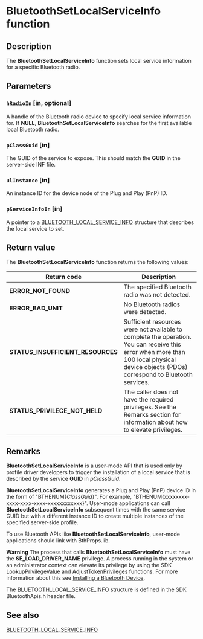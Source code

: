 # BluetoothSetLocalServiceInfo function

## Description

The
**BluetoothSetLocalServiceInfo** function sets local service information for a specific Bluetooth
radio.

## Parameters

### `hRadioIn` [in, optional]

A handle of the Bluetooth radio device to specify local service information for. If **NULL**,
**BluetoothSetLocalServiceInfo** searches for the first available local Bluetooth radio.

### `pClassGuid` [in]

The GUID of the service to expose. This should match the **GUID** in the server-side INF file.

### `ulInstance` [in]

An instance ID for the device node of the Plug and Play (PnP) ID.

### `pServiceInfoIn` [in]

A pointer to a [BLUETOOTH_LOCAL_SERVICE_INFO](https://learn.microsoft.com/windows/win32/api/bluetoothapis/ns-bluetoothapis-bluetooth_local_service_info_struct) structure that describes the local service to
set.

## Return value

The
**BluetoothSetLocalServiceInfo** function returns the following values:

| Return code | Description |
| --- | --- |
| **ERROR_NOT_FOUND** | The specified Bluetooth radio was not detected. |
| **ERROR_BAD_UNIT** | No Bluetooth radios were detected. |
| **STATUS_INSUFFICIENT_RESOURCES** | Sufficient resources were not available to complete the operation. You can receive this error when more than 100 local physical device objects (PDOs) correspond to Bluetooth services. |
| **STATUS_PRIVILEGE_NOT_HELD** | The caller does not have the required privileges. See the Remarks section for information about how to elevate privileges. |

## Remarks

**BluetoothSetLocalServiceInfo** is a user-mode API that is used only by profile driver developers to
trigger the installation of a local service that is described by the service **GUID** in
*pClassGuid*.

**BluetoothSetLocalServiceInfo** generates a Plug and Play (PnP) device ID in the form of "BTHENUM\{*ClassGuid*}". For example, "BTHENUM\{xxxxxxxx-xxxx-xxxx-xxxx-xxxxxxxxxxxx}". User-mode applications
can call
**BluetoothSetLocalServiceInfo** subsequent times with the same service GUID but with a different
instance ID to create multiple instances of the specified server-side profile.

To use Bluetooth APIs like
**BluetoothSetLocalServiceInfo**, user-mode applications should link with
BthProps.lib.

**Warning** The process that calls
**BluetoothSetLocalServiceInfo** must have the **SE_LOAD_DRIVER_NAME** privilege. A process running in the
system or an administrator context can elevate its privilege by using the SDK
[LookupPrivilegeValue](https://learn.microsoft.com/windows/desktop/api/winbase/nf-winbase-lookupprivilegevaluea) and
[AdjustTokenPrivileges](https://learn.microsoft.com/windows/desktop/api/securitybaseapi/nf-securitybaseapi-adjusttokenprivileges) functions. For more information about this see
[Installing a Bluetooth
Device](https://learn.microsoft.com/previous-versions/ff536681(v=vs.85)).

The [BLUETOOTH_LOCAL_SERVICE_INFO](https://learn.microsoft.com/windows/win32/api/bluetoothapis/ns-bluetoothapis-bluetooth_local_service_info_struct) structure is defined in the SDK
BluetoothApis.h header file.

## See also

[BLUETOOTH_LOCAL_SERVICE_INFO](https://learn.microsoft.com/windows/win32/api/bluetoothapis/ns-bluetoothapis-bluetooth_local_service_info_struct)
